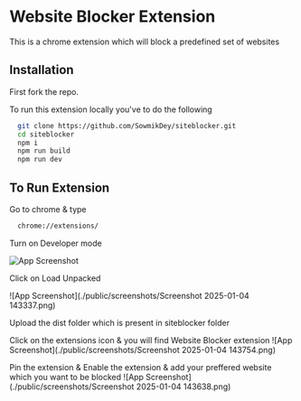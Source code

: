 
# Website Blocker Extension

This is a chrome extension which will block a predefined set of
websites


## Installation

First fork the repo.

To run this extension locally you've to do the following


```bash
  git clone https://github.com/SowmikDey/siteblocker.git
  cd siteblocker
  npm i
  npm run build
  npm run dev
```
    
    
## To Run Extension

Go to chrome & type


```bash
  chrome://extensions/
```

Turn on Developer mode

![App Screenshot](./public/screenshots/Screenshot_2025-01-04_142830.png)

Click on  Load Unpacked

![App Screenshot](./public/screenshots/Screenshot 2025-01-04 143337.png)

Upload the dist folder which is present in siteblocker folder


Click on the extensions icon & you will find Website Blocker extension
![App Screenshot](./public/screenshots/Screenshot 2025-01-04 143754.png)

Pin the extension & Enable the extension & add your preffered website which you want to be blocked
![App Screenshot](./public/screenshots/Screenshot 2025-01-04 143638.png)